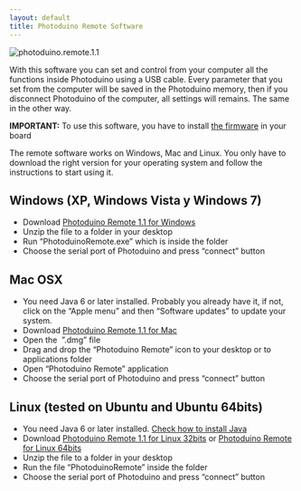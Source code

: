 ```yaml
---
layout: default
title: Photoduino Remote Software
---
```


![](../../assets/images/photoduino.remote.1.1.jpg "photoduino.remote.1.1")

With this software you can set and control from your computer all the functions inside Photoduino using a USB cable. Every parameter that you set from the computer will be saved in the Photoduino memory, then if you disconnect Photoduino of the computer, all settings will remains. The same in the other way.

**IMPORTANT:** To use this software, you have to install [the firmware](../firmware/installing-the-firmware/ "Installing the firmware") in your board

The remote software works on Windows, Mac and Linux. You only have to download the right version for your operating system and follow the instructions to start using it.

## Windows (XP, Windows Vista y Windows 7)

-   Download [Photoduino Remote 1.1 for Windows](http://sourceforge.net/projects/photoduino/files/software/photoduino_remote_1.1_windows.zip/download)
-   Unzip the file to a folder in your desktop
-   Run “PhotoduinoRemote.exe” which is inside the folder
-   Choose the serial port of Photoduino and press “connect” button

## Mac OSX

-   You need Java 6 or later installed. Probably you already have it, if not, click on the “Apple menu” and then “Software updates” to update your system.
-   Download [Photoduino Remote 1.1 for Mac](http://sourceforge.net/projects/photoduino/files/software/photoduino_remote_1.1_macosx.dmg.zip/download)
-   Open the  ”.dmg” file
-   Drag and drop the “Photoduino Remote” icon to your desktop or to applications folder
-   Open “Photoduino Remote” application
-   Choose the serial port of Photoduino and press “connect” button

## Linux (tested on Ubuntu and Ubuntu 64bits)

-   You need Java 6 or later installed. [Check how to install Java](http://www.wikihow.com/Install-Oracle-Java-on-Ubuntu-Linux)
-   Download [Photoduino Remote 1.1 for Linux 32bits](http://sourceforge.net/projects/photoduino/files/software/photoduino_remote_1.1_linux32.zip/download) or [Photoduino Remote for Linux 64bits](http://sourceforge.net/projects/photoduino/files/software/photoduino_remote_1.1_linux64.zip/download)
-   Unzip the file to a folder in your desktop
-   Run the file “PhotoduinoRemote” inside the folder
-   Choose the serial port of Photoduino and press “connect” button
